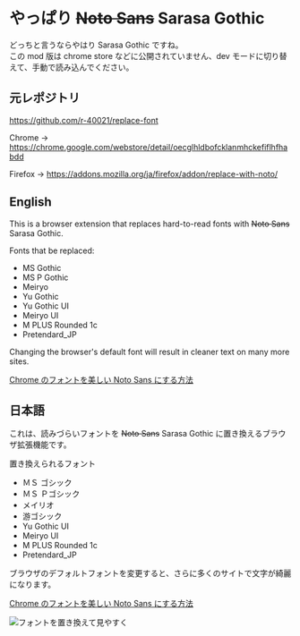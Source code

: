 # やっぱり ~~Noto Sans~~ Sarasa Gothic

どっちと言うならやはり Sarasa Gothic ですね。  
この mod 版は chrome store などに公開されていません、dev モードに切り替えて、手動で読み込んでください。

## 元レポジトリ

https://github.com/r-40021/replace-font 

Chrome -> https://chrome.google.com/webstore/detail/oecglhldbofcklanmhckefiflhfhabdd

Firefox -> https://addons.mozilla.org/ja/firefox/addon/replace-with-noto/

## English
This is a browser extension that replaces hard-to-read fonts with ~~Noto Sans~~ Sarasa Gothic.

Fonts that be replaced:

- MS Gothic
- MS P Gothic
- Meiryo
- Yu Gothic
- Yu Gothic UI
- Meiryo UI
- M PLUS Rounded 1c
- Pretendard_JP

Changing the browser's default font will result in cleaner text on many more sites.

[Chrome のフォントを美しい Noto Sans にする方法](https://r-40021.github.io/blog/2022-05/font)

## 日本語

これは、読みづらいフォントを ~~Noto Sans~~ Sarasa Gothic に置き換えるブラウザ拡張機能です。

置き換えられるフォント

- ＭＳ ゴシック
- ＭＳ Ｐゴシック
- メイリオ
- 游ゴシック
- Yu Gothic UI
- Meiryo UI
- M PLUS Rounded 1c
- Pretendard_JP

ブラウザのデフォルトフォントを変更すると、さらに多くのサイトで文字が綺麗になります。

[Chrome のフォントを美しい Noto Sans にする方法](https://r-40021.github.io/blog/2022-05/font)

![フォントを置き換えて見やすく](https://user-images.githubusercontent.com/75155258/159868921-7dd6896a-19b0-41c9-86c3-8041ec9fe730.png)